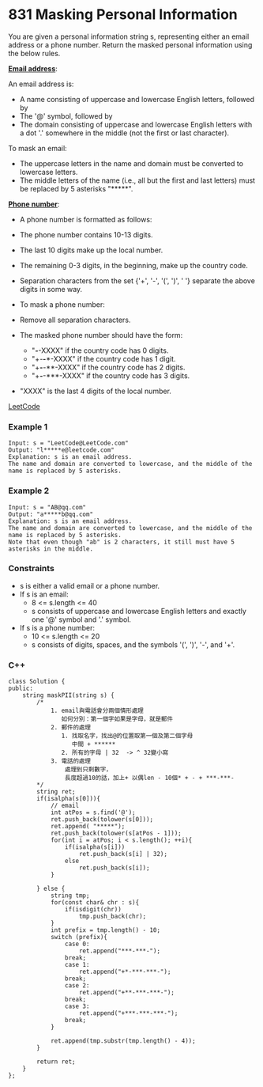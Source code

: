 # 831 Masking Personal Information

You are given a personal information string s, representing either an email address or a phone number. Return the masked personal information using the below rules.

<b><u>Email address</u></b>:

An email address is:

* A name consisting of uppercase and lowercase English letters, followed by
* The '@' symbol, followed by
* The domain consisting of uppercase and lowercase English letters with a dot '.' somewhere in the middle (not the first or last character).

To mask an email:

* The uppercase letters in the name and domain must be converted to lowercase letters.
* The middle letters of the name (i.e., all but the first and last letters) must be replaced by 5 asterisks "*****".

<b><u>Phone number</u></b>:

* A phone number is formatted as follows:
* The phone number contains 10-13 digits.
* The last 10 digits make up the local number.
* The remaining 0-3 digits, in the beginning, make up the country code.
* Separation characters from the set {'+', '-', '(', ')', ' '} separate the above digits in some way.
* To mask a phone number:

* Remove all separation characters.
* The masked phone number should have the form:
    * "***-***-XXXX" if the country code has 0 digits.
    * "+*-***-***-XXXX" if the country code has 1 digit.
    * "+**-***-***-XXXX" if the country code has 2 digits.
    * "+***-***-***-XXXX" if the country code has 3 digits.
* "XXXX" is the last 4 digits of the local number.

 

[LeetCode](https://leetcode.cn/problems/binary-trees-with-factors/)


### Example 1

```
Input: s = "LeetCode@LeetCode.com"
Output: "l*****e@leetcode.com"
Explanation: s is an email address.
The name and domain are converted to lowercase, and the middle of the name is replaced by 5 asterisks.
```

### Example 2

```
Input: s = "AB@qq.com"
Output: "a*****b@qq.com"
Explanation: s is an email address.
The name and domain are converted to lowercase, and the middle of the name is replaced by 5 asterisks.
Note that even though "ab" is 2 characters, it still must have 5 asterisks in the middle.
```
 

### Constraints

* s is either a valid email or a phone number.
* If s is an email:
    * 8 <= s.length <= 40
    * s consists of uppercase and lowercase English letters and exactly one '@' symbol and '.' symbol.
* If s is a phone number:
    * 10 <= s.length <= 20
    * s consists of digits, spaces, and the symbols '(', ')', '-', and '+'.

### C++ 

```
class Solution {
public:
    string maskPII(string s) {
        /*
            1. email與電話會分兩個情形處理
               如何分別：第一個字如果是字母，就是郵件
            2. 郵件的處理
               1. 找取名字，找出@的位置取第一個及第二個字母
                  中間 + ******
               2. 所有的字母 | 32  -> ^ 32變小寫
            3. 電話的處理
                處理到只剩數字，
                長度超過10的話，加上+ 以偶len - 10個* + - + ***-***-
        */
        string ret;
        if(isalpha(s[0])){
            // email
            int atPos = s.find('@');
            ret.push_back(tolower(s[0]));
            ret.append( "*****");
            ret.push_back(tolower(s[atPos - 1]));
            for(int i = atPos; i < s.length(); ++i){
                if(isalpha(s[i]))
                    ret.push_back(s[i] | 32);
                else
                    ret.push_back(s[i]);
            }
                
        } else {
            string tmp;
            for(const char& chr : s){
                if(isdigit(chr))
                    tmp.push_back(chr);
            }
            int prefix = tmp.length() - 10;
            switch (prefix){
                case 0:
                    ret.append("***-***-");
                break;
                case 1:
                    ret.append("+*-***-***-");
                break;
                case 2:
                    ret.append("+**-***-***-");
                break;
                case 3:
                    ret.append("+***-***-***-");
                break;
            }

            ret.append(tmp.substr(tmp.length() - 4));
        }

        return ret;
    }
};
```